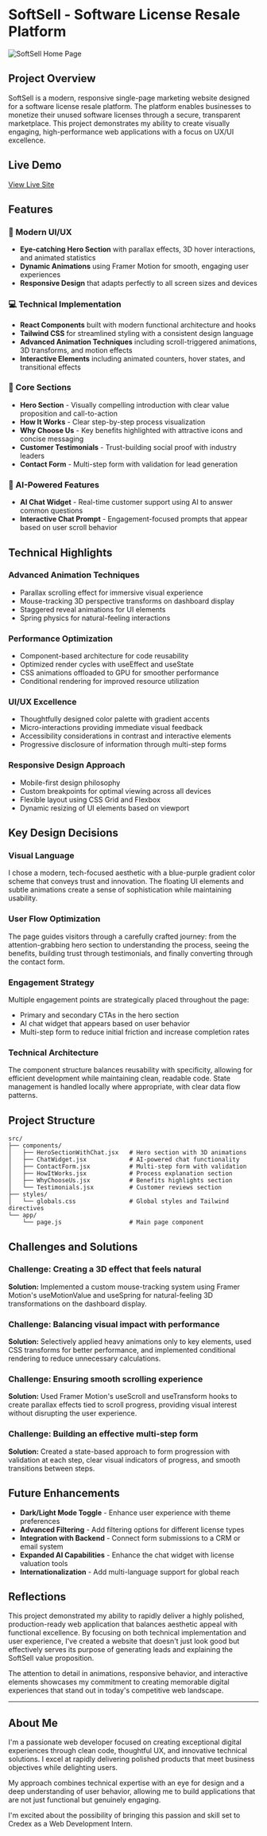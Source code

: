# SoftSell - Software License Resale Platform

![SoftSell Home Page](.public/images/Home_Page.png)

## Project Overview

SoftSell is a modern, responsive single-page marketing website designed for a software license resale platform. The platform enables businesses to monetize their unused software licenses through a secure, transparent marketplace. This project demonstrates my ability to create visually engaging, high-performance web applications with a focus on UX/UI excellence.

## Live Demo

[View Live Site](https://softsell-sepia.vercel.app/)

## Features

### 🎨 Modern UI/UX
- **Eye-catching Hero Section** with parallax effects, 3D hover interactions, and animated statistics
- **Dynamic Animations** using Framer Motion for smooth, engaging user experiences
- **Responsive Design** that adapts perfectly to all screen sizes and devices

### 💻 Technical Implementation
- **React Components** built with modern functional architecture and hooks
- **Tailwind CSS** for streamlined styling with a consistent design language
- **Advanced Animation Techniques** including scroll-triggered animations, 3D transforms, and motion effects
- **Interactive Elements** including animated counters, hover states, and transitional effects

### 📱 Core Sections
- **Hero Section** - Visually compelling introduction with clear value proposition and call-to-action
- **How It Works** - Clear step-by-step process visualization
- **Why Choose Us** - Key benefits highlighted with attractive icons and concise messaging
- **Customer Testimonials** - Trust-building social proof with industry leaders
- **Contact Form** - Multi-step form with validation for lead generation

### 🤖 AI-Powered Features
- **AI Chat Widget** - Real-time customer support using AI to answer common questions
- **Interactive Chat Prompt** - Engagement-focused prompts that appear based on user scroll behavior

## Technical Highlights

### Advanced Animation Techniques
- Parallax scrolling effect for immersive visual experience
- Mouse-tracking 3D perspective transforms on dashboard display
- Staggered reveal animations for UI elements
- Spring physics for natural-feeling interactions

### Performance Optimization
- Component-based architecture for code reusability
- Optimized render cycles with useEffect and useState
- CSS animations offloaded to GPU for smoother performance
- Conditional rendering for improved resource utilization

### UI/UX Excellence
- Thoughtfully designed color palette with gradient accents
- Micro-interactions providing immediate visual feedback
- Accessibility considerations in contrast and interactive elements
- Progressive disclosure of information through multi-step forms

### Responsive Design Approach
- Mobile-first design philosophy
- Custom breakpoints for optimal viewing across all devices
- Flexible layout using CSS Grid and Flexbox
- Dynamic resizing of UI elements based on viewport

## Key Design Decisions

### Visual Language
I chose a modern, tech-focused aesthetic with a blue-purple gradient color scheme that conveys trust and innovation. The floating UI elements and subtle animations create a sense of sophistication while maintaining usability.

### User Flow Optimization
The page guides visitors through a carefully crafted journey: from the attention-grabbing hero section to understanding the process, seeing the benefits, building trust through testimonials, and finally converting through the contact form.

### Engagement Strategy
Multiple engagement points are strategically placed throughout the page:
- Primary and secondary CTAs in the hero section
- AI chat widget that appears based on user behavior
- Multi-step form to reduce initial friction and increase completion rates

### Technical Architecture
The component structure balances reusability with specificity, allowing for efficient development while maintaining clean, readable code. State management is handled locally where appropriate, with clear data flow patterns.

## Project Structure

```
src/
├── components/
│   ├── HeroSectionWithChat.jsx   # Hero section with 3D animations
│   ├── ChatWidget.jsx            # AI-powered chat functionality
│   ├── ContactForm.jsx           # Multi-step form with validation
│   ├── HowItWorks.jsx            # Process explanation section
│   ├── WhyChooseUs.jsx           # Benefits highlights section
│   └── Testimonials.jsx          # Customer reviews section
├── styles/
│   └── globals.css               # Global styles and Tailwind directives
└── app/
    └── page.js                   # Main page component
```

## Challenges and Solutions

### Challenge: Creating a 3D effect that feels natural
**Solution:** Implemented a custom mouse-tracking system using Framer Motion's useMotionValue and useSpring for natural-feeling 3D transformations on the dashboard display.

### Challenge: Balancing visual impact with performance
**Solution:** Selectively applied heavy animations only to key elements, used CSS transforms for better performance, and implemented conditional rendering to reduce unnecessary calculations.

### Challenge: Ensuring smooth scrolling experience
**Solution:** Used Framer Motion's useScroll and useTransform hooks to create parallax effects tied to scroll progress, providing visual interest without disrupting the user experience.

### Challenge: Building an effective multi-step form
**Solution:** Created a state-based approach to form progression with validation at each step, clear visual indicators of progress, and smooth transitions between steps.

## Future Enhancements

- **Dark/Light Mode Toggle** - Enhance user experience with theme preferences
- **Advanced Filtering** - Add filtering options for different license types  
- **Integration with Backend** - Connect form submissions to a CRM or email system
- **Expanded AI Capabilities** - Enhance the chat widget with license valuation tools
- **Internationalization** - Add multi-language support for global reach

## Reflections

This project demonstrated my ability to rapidly deliver a highly polished, production-ready web application that balances aesthetic appeal with functional excellence. By focusing on both technical implementation and user experience, I've created a website that doesn't just look good but effectively serves its purpose of generating leads and explaining the SoftSell value proposition.

The attention to detail in animations, responsive behavior, and interactive elements showcases my commitment to creating memorable digital experiences that stand out in today's competitive web landscape.

---

## About Me

I'm a passionate web developer focused on creating exceptional digital experiences through clean code, thoughtful UX, and innovative technical solutions. I excel at rapidly delivering polished products that meet business objectives while delighting users.

My approach combines technical expertise with an eye for design and a deep understanding of user behavior, allowing me to build applications that are not just functional but genuinely engaging.

I'm excited about the possibility of bringing this passion and skill set to Credex as a Web Development Intern.
